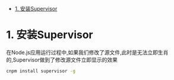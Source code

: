 

<!-- TOC -->

- [1. 安装Supervisor](#1-安装supervisor)

<!-- /TOC -->

<a id="markdown-1-安装supervisor" name="1-安装supervisor"></a>
# 1. 安装Supervisor
在Node.js应用运行过程中,如果我们修改了源文件,此时是无法立即生肖的,Supervisor做到了修改源文件立即显示的效果

```bash
cnpm install supervisor -g
```